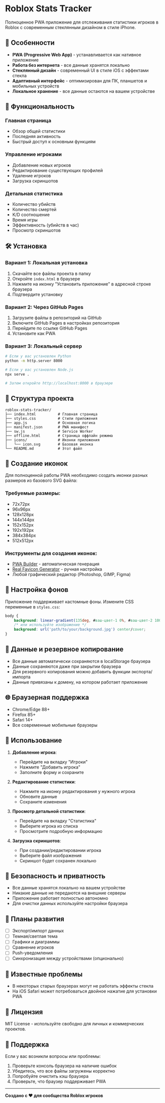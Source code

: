 # Roblox Stats Tracker

Полноценное PWA приложение для отслеживания статистики игроков в Roblox с современным стеклянным дизайном в стиле iPhone.

## 🚀 Особенности

- **PWA (Progressive Web App)** - устанавливается как нативное приложение
- **Работа без интернета** - все данные хранятся локально
- **Стеклянный дизайн** - современный UI в стиле iOS с эффектами стекла
- **Адаптивный интерфейс** - оптимизирован для ПК, планшетов и мобильных устройств
- **Локальное хранение** - все данные остаются на вашем устройстве

## 📱 Функциональность

### Главная страница
- Обзор общей статистики
- Последняя активность
- Быстрый доступ к основным функциям

### Управление игроками
- Добавление новых игроков
- Редактирование существующих профилей
- Удаление игроков
- Загрузка скриншотов

### Детальная статистика
- Количество убийств
- Количество смертей  
- K/D соотношение
- Время игры
- Эффективность (убийств в час)
- Просмотр скриншотов

## 🛠️ Установка

### Вариант 1: Локальная установка

1. Скачайте все файлы проекта в папку
2. Откройте `index.html` в браузере
3. Нажмите на иконку "Установить приложение" в адресной строке браузера
4. Подтвердите установку

### Вариант 2: Через GitHub Pages

1. Загрузите файлы в репозиторий на GitHub
2. Включите GitHub Pages в настройках репозитория
3. Перейдите по ссылке GitHub Pages
4. Установите как PWA

### Вариант 3: Локальный сервер

```bash
# Если у вас установлен Python
python -m http.server 8000

# Если у вас установлен Node.js
npx serve .

# Затем откройте http://localhost:8000 в браузере
```

## 📁 Структура проекта

```
roblox-stats-tracker/
├── index.html          # Главная страница
├── styles.css          # Стили приложения
├── app.js              # Основная логика
├── manifest.json       # PWA манифест
├── sw.js               # Service Worker
├── offline.html        # Страница оффлайн режима
├── icons/              # Иконки приложения
│   └── icon.svg        # Базовая иконка
└── README.md           # Этот файл
```

## 🎨 Создание иконок

Для полноценной работы PWA необходимо создать иконки разных размеров из базового SVG файла:

### Требуемые размеры:
- 72x72px
- 96x96px  
- 128x128px
- 144x144px
- 152x152px
- 192x192px
- 384x384px
- 512x512px

### Инструменты для создания иконок:
- [PWA Builder](https://www.pwabuilder.com/) - автоматическая генерация
- [Real Favicon Generator](https://realfavicongenerator.net/) - ручная настройка
- Любой графический редактор (Photoshop, GIMP, Figma)

## 🔧 Настройка фонов

Приложение поддерживает кастомные фоны. Измените CSS переменные в `styles.css`:

```css
body {
    background: linear-gradient(135deg, #ваш-цвет-1 0%, #ваш-цвет-2 100%);
    /* или используйте изображение */
    background: url('path/to/your/background.jpg') center/cover;
}
```

## 💾 Данные и резервное копирование

- Все данные автоматически сохраняются в localStorage браузера
- Данные сохраняются даже при закрытии браузера
- Для резервного копирования можно добавить функции экспорта/импорта
- Данные привязаны к домену, на котором работает приложение

## 🌐 Браузерная поддержка

- Chrome/Edge 88+
- Firefox 85+
- Safari 14+
- Все современные мобильные браузеры

## 📝 Использование

1. **Добавление игрока**: 
   - Перейдите на вкладку "Игроки"
   - Нажмите "Добавить игрока"
   - Заполните форму и сохраните

2. **Редактирование статистики**:
   - Нажмите на иконку редактирования у нужного игрока
   - Обновите данные
   - Сохраните изменения

3. **Просмотр детальной статистики**:
   - Перейдите на вкладку "Статистика"
   - Выберите игрока из списка
   - Просмотрите подробную информацию

4. **Загрузка скриншотов**:
   - При создании/редактировании игрока
   - Выберите файл изображения
   - Скриншот будет сохранен локально

## 🔐 Безопасность и приватность

- Все данные хранятся локально на вашем устройстве
- Никакие данные не передаются на внешние серверы
- Приложение работает полностью автономно
- Для очистки данных используйте настройки браузера

## 🎯 Планы развития

- [ ] Экспорт/импорт данных
- [ ] Темная/светлая тема
- [ ] Графики и диаграммы
- [ ] Сравнение игроков
- [ ] Push-уведомления
- [ ] Синхронизация между устройствами (опционально)

## 🐛 Известные проблемы

- В некоторых старых браузерах могут не работать эффекты стекла
- На iOS Safari может потребоваться двойное нажатие для установки PWA

## 📄 Лицензия

MIT License - используйте свободно для личных и коммерческих проектов.

## 🤝 Поддержка

Если у вас возникли вопросы или проблемы:
1. Проверьте консоль браузера на наличие ошибок
2. Убедитесь, что все файлы загружены корректно
3. Попробуйте очистить кэш браузера
4. Проверьте, что браузер поддерживает PWA

---

**Создано с ❤️ для сообщества Roblox игроков**
